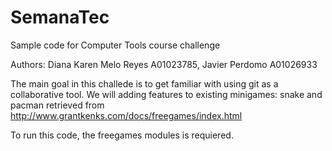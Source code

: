 # SemanaTec
Sample code for Computer Tools course challenge

Authors:
Diana Karen Melo Reyes A01023785, Javier Perdomo A01026933

The main goal in this challede is to get familiar with using git as a collaborative tool. 
We will adding features to existing minigames: snake and pacman retrieved from http://www.grantkenks.com/docs/freegames/index.html

To run this code, the freegames modules is requiered.
